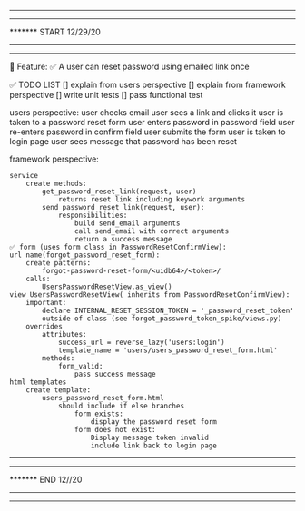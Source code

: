 *******************************
*******
******* START 12/29/20
*******
*******************************

📜 Feature:
    ✅  A user can reset password using emailed link once


✅ TODO LIST 
[] explain from users perspective
[] explain from framework perspective
[] write unit tests
[] pass functional test


users perspective:
    user checks email
    user sees a link and clicks it
    user is taken to a password reset form
    user enters password in password field
    user re-enters password in confirm field
    user submits the form
    user is taken to login page
    user sees message that password has been reset


framework perspective:

    service
        create methods:
            get_password_reset_link(request, user)
                returns reset link including keywork arguments
            send_password_reset_link(request, user):
                responsibilities:
                    build send_email arguments
                    call send_email with correct arguments
                    return a success message
    ✅ form (uses form class in PasswordResetConfirmView):
    url name(forgot_password_reset_form): 
        create patterns:
            forgot-password-reset-form/<uidb64>/<token>/
        calls:
            UsersPasswordResetView.as_view()
    view UsersPasswordResetView( inherits from PasswordResetConfirmView):
        important:
            declare INTERNAL_RESET_SESSION_TOKEN = '_password_reset_token'
            outside of class (see forgot_password_token_spike/views.py)
        overrides
            attributes:
                success_url = reverse_lazy('users:login')
                template_name = 'users/users_password_reset_form.html'
            methods:
                form_valid:
                    pass success message
    html templates
        create template:
            users_password_reset_form.html
                should include if else branches
                    form exists:
                        display the password reset form
                    form does not exist:
                        Display message token invalid
                        include link back to login page

    
            
 
                    

*******************************
*******
******* END 12//20
*******
*******************************
